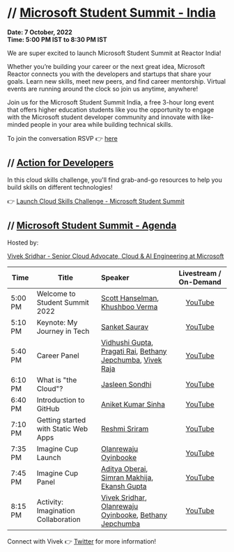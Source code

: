 # // [Microsoft Student Summit - India ](https://developer.microsoft.com/en-us/reactor/events/17029/)

**Date: 7 October, 2022 </br>
Time: 5:00 PM IST to 8:30 PM IST**

We are super excited to launch Microsoft Student Summit at Reactor India!

Whether you’re building your career or the next great idea, Microsoft Reactor connects you with the developers and startups that share your goals. Learn new skills, meet new peers, and find career mentorship. Virtual events are running around the clock so join us anytime, anywhere!

Join us for the Microsoft Student Summit India, a free 3-hour long event that offers higher education students like you the opportunity to engage with the Microsoft student developer community and innovate with like-minded people in your area while building technical skills.

To join the conversation RSVP :point_right: [here](https://developer.microsoft.com/en-us/reactor/events/17029/)

## // [Action for Developers](https://aka.ms/MS-Summit)

In this cloud skills challenge, you'll find grab-and-go resources to help you build skills on different technologies!

:point_right: [Launch Cloud Skills Challenge - Microsoft Student Summit](https://aka.ms/MS-Summit)

## // [Microsoft Student Summit - Agenda](https://developer.microsoft.com/en-us/reactor/events/17029/)

Hosted by: 

[Vivek Sridhar - Senior Cloud Advocate, Cloud & AI Engineering at Microsoft](https://twitter.com/vivek_sridhar)

|     Time     |    Title   | Speaker | Livestream / On-Demand | 
|     ---    | ---          | :---    | :---: |
| 5:00 PM   | Welcome to Student Summit 2022 |  [Scott Hanselman](https://twitter.com/shanselman), [Khushboo Verma](https://twitter.com/khushbooverma_) | [YouTube](https://www.youtube.com/watch?v=e7tm1WpFK24&ab_channel=MicrosoftReactor) |
| 5:10 PM   | Keynote: My Journey in Tech | [Sanket Saurav](https://twitter.com/sanketsaurav) | [YouTube](https://www.youtube.com/watch?v=e7tm1WpFK24&ab_channel=MicrosoftReactor) |
| 5:40 PM   |  Career Panel | [Vidhushi Gupta](https://twitter.com/Vidushi_Gupta7), [Pragati Rai](https://twitter.com/pragatiogal), [Bethany Jepchumba](https://twitter.com/BethanyJep), [Vivek Raja](https://twitter.com/VivekRaja007) | [YouTube](https://www.youtube.com/watch?v=e7tm1WpFK24&ab_channel=MicrosoftReactor) |
| 6:10 PM   | What is "the Cloud"? | [Jasleen Sondhi](https://twitter.com/jasleen101010) | [YouTube](https://www.youtube.com/watch?v=e7tm1WpFK24&ab_channel=MicrosoftReactor) |
| 6:40 PM   | Introduction to GitHub | [Aniket Kumar Sinha](https://twitter.com/AniketKSinha) | [YouTube](https://www.youtube.com/watch?v=e7tm1WpFK24&ab_channel=MicrosoftReactor) |
| 7:10 PM   | Getting started with Static Web Apps | [Reshmi Sriram](https://twitter.com/ReshSriram) | [YouTube](https://www.youtube.com/watch?v=e7tm1WpFK24&ab_channel=MicrosoftReactor) |
| 7:35 PM   | Imagine Cup Launch | [Olanrewaju Oyinbooke](https://twitter.com/TheOyinbooke) | [YouTube](https://www.youtube.com/watch?v=e7tm1WpFK24&ab_channel=MicrosoftReactor) |
| 7:45 PM   | Imagine Cup Panel | [Aditya Oberai](https://twitter.com/adityaoberai1), [Simran Makhija](https://twitter.com/justdev_sim?s=20&t=waN9d0JuM17Wm1mYn7kz3Q), [Ekansh Gupta](https://twitter.com/ekuekanshgupta)  | [YouTube](https://www.youtube.com/watch?v=e7tm1WpFK24&ab_channel=MicrosoftReactor) |
| 8:15 PM   | Activity: Imagination Collaboration | [Vivek Sridhar](https://twitter.com/vivek_sridhar), [Olanrewaju Oyinbooke](https://twitter.com/TheOyinbooke), [Bethany Jepchumba](https://twitter.com/BethanyJep)  | [YouTube](https://www.youtube.com/watch?v=e7tm1WpFK24&ab_channel=MicrosoftReactor) |

Connect with Vivek 👉 [Twitter](https://twitter.com/vivek_sridhar) for more information!
